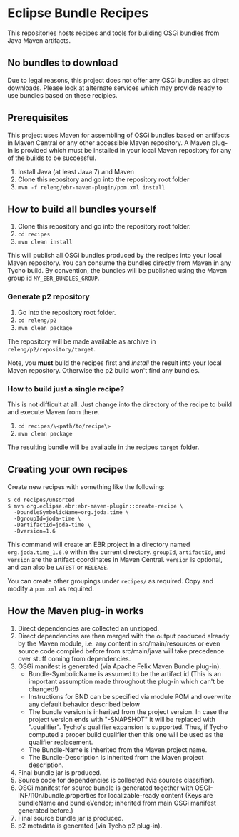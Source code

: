 Eclipse Bundle Recipes
======================

This repositories hosts recipes and tools for building OSGi bundles from Java Maven artifacts.



No bundles to download
----------------------

Due to legal reasons, this project does not offer any OSGi bundles as direct downloads. Please
look at alternate services which may provide ready to use bundles based on these recipies.



Prerequisites
-------------

This project uses Maven for assembling of OSGi bundles based on artifacts in Maven Central or
any other accessible Maven repository. A Maven plug-in is provided which must be installed
in your local Maven repository for any of the builds to be successful.

1. Install Java (at least Java 7) and Maven
2. Clone this repository and go into the repository root folder
3. `mvn -f releng/ebr-maven-plugin/pom.xml install`



How to build all bundles yourself
---------------------------------

1. Clone this repository and go into the repository root folder.
2. `cd recipes`
3. `mvn clean install`

This will publish all OSGi bundles produced by the recipes into your local Maven repository. You can consume
the bundles directly from Maven in any Tycho build. By convention, the bundles will be published using the
Maven group id `MY_EBR_BUNDLES_GROUP`.


### Generate p2 repository

1. Go into the repository root folder.
2. `cd releng/p2`
3. `mvn clean package`

The repository will be made available as archive in `releng/p2/repository/target`.

Note, you **must** build the recipes first and *install* the result into your local Maven repository. Otherwise
the p2 build won't find any bundles.


### How to build just a single recipe?

This is not difficult at all. Just change into the directory of the recipe to build and execute Maven from there.

1. `cd recipes/\<path/to/recipe\>`
2. `mvn clean package`

The resulting bundle will be available in the recipes `target` folder.


Creating your own recipes
-------------------------

Create new recipes with something like the following:

    $ cd recipes/unsorted
    $ mvn org.eclipse.ebr:ebr-maven-plugin::create-recipe \
      -DbundleSymbolicName=org.joda.time \
      -DgroupId=joda-time \
      -DartifactId=joda-time \
      -Dversion=1.6

This command will create an EBR project in a directory named
`org.joda.time_1.6.0` within the current directory.  `groupId`,
`artifactId`, and `version` are the artifact coordinates in Maven
Central.  `version` is optional, and can also be `LATEST` or
`RELEASE`.

You can create other groupings under `recipes/` as required.  Copy
and modify a `pom.xml` as required.



How the Maven plug-in works
---------------------------
 1. Direct dependencies are collected an unzipped.
 2. Direct dependencies are then merged with the output produced
    already by the Maven module, i.e. any content in src/main/resources
    or even source code compiled before from src/main/java will take
    precedence over stuff coming from dependencies.
 3. OSGi manifest is generated (via Apache Felix Maven Bundle plug-in).
      - Bundle-SymbolicName is assumed to be the artifact id
        (This is an important assumption made throughout the plug-in
        which can't be changed!)
      - Instructions for BND can be specified via module POM and
        overwrite any default behavior described below
      - The bundle version is inherited from the project version. In
        case the project version ends with "-SNAPSHOT" it will be
        replaced with ".qualifier". Tycho's qualifier expansion is
        supported. Thus, if Tycho computed a proper build qualifier
        then this one will be used as the qualifier replacement.
      - The Bundle-Name is inherited from the Maven project name.
      - The Bundle-Description is inherited from the Maven project
        description.
 4. Final bundle jar is produced.
 5. Source code for dependencies is collected (via sources classifier).
 6. OSGi manifest for source bundle is generated together with
    OSGI-INF/l10n/bundle.properties for localizable-ready content
    (Keys are bundleName and bundleVendor; inherited from main OSGi
    manifest generated before.)
 7. Final source bundle jar is produced.
 8. p2 metadata is generated (via Tycho p2 plug-in).

